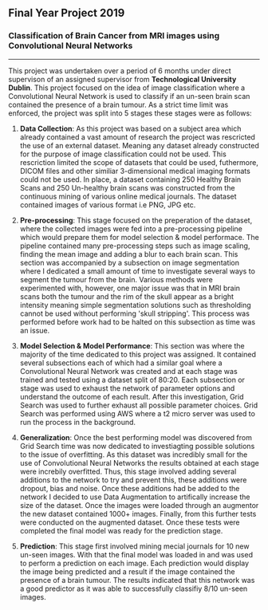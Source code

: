 ## Final Year Project 2019
### Classification of Brain Cancer from MRI images using Convolutional Neural Networks
---
This project was undertaken over a period of 6 months under direct supervison of an assigned supervisor from **Technological University Dublin**. This project focused on the idea of image classification where a Convolutional Neural Network is used to classify if an un-seen brain scan contained the presence of a brain tumour. As a strict time limit was enforced, the project was split into 5 stages these stages were as follows:
  1. **Data Collection**: As this project was based on a subject area which already contained a vast amount of research the project was rescricted the use of an external dataset. Meaning any dataset already constructed for the purpose of image classification could not be used. This rescriction limited the scope of datasets that could be used, futhermore, DICOM files and other similiar 3-dimensional medical imaging formats could not be used. In place, a dataset containing 250 Healthy Brain Scans and 250 Un-healthy brain scans was constructed from the continuous mining of various online medical journals. The dataset contained images of various format i.e PNG, JPG etc. 
  
  2. **Pre-processing**: This stage focused on the preperation of the dataset, where the collected images were fed into a pre-processing pipeline which would prepare them for model selection & model performace. The pipeline contained many pre-processing steps such as image scaling, finding the mean image and adding a blur to each brain scan. This section was accompanied by a subsection on image segmentation where I dedicated a small amount of time to investigate several ways to segment the tumour from the brain. Various methods were experimented with, however, one major issue was that in MRI brain scans both the tumour and the rim of the skull appear as a bright intensity meaning simple segmentation solutions such as thresholding cannot be used without performing 'skull stripping'. This process was performed before work had to be halted on this subsection as time was an issue. 
  
  3. **Model Selection & Model Performance**: This section was where the majority of the time dedicated to this project was assigned. It contained several subsections each of which had a similar goal where a Convolutional Neural Network was created and at each stage was trained and tested using a dataset split of 80:20. Each subsection or stage was used to exhaust the network of parameter options and understand the outcome of each result. After this investigation, Grid Search was used to further exhaust all possible parameter choices. Grid Search was performed using AWS where a t2 micro server was used to run the process in the background. 
  
  4. **Generalization**: Once the best performing model was discovered from Grid Search time was now dedicated to investiagting possible solutions to the issue of overfitting. As this dataset was incredibly small for the use of Convolutional Neural Networks the results obtained at each stage were increbily overfitted. Thus, this stage involved adding several additions to the network to try and prevent this, these additions were dropout, bias and noise. Once these additions had be added to the network I decided to use Data Augmentation to artifically increase the size of the dataset. Once the images were loaded through an augmentor the new dataset contained 1000+ images. Finally, from this further tests were conducted on the augmented dataset. Once these tests were completed the final model was ready for the prediction stage.
  
  5. **Prediction**: This stage first involved mining mecial journals for 10 new un-seen images. With that the final model was loaded in and was used to perform a prediction on each image. Each prediction would display the image being predicted and a result if the image contained the presence of a brain tumour. The results indicated that this network was a good predictor as it was able to successfully classifiy 8/10 un-seen images.
